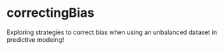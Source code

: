 # correctingBias
Exploring strategies to correct bias when using an unbalanced dataset in predictive modeing!
